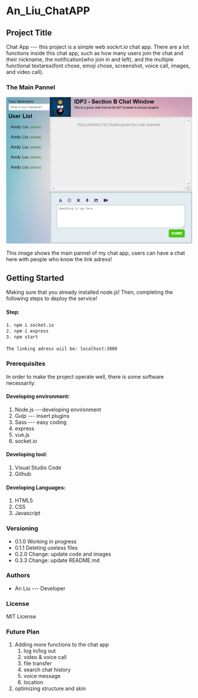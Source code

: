 # An_Liu_ChatAPP
## Project Title
Chat App --- this project is a simple web sockrt.io chat app. There are a lot functions inside this chat app, such as how many users join the chat and their nickname, the notification(who join in and left), and the multiple functional textarea(font chose, emoji chose, screenshot, voice call, images, and video call).

### The Main Pannel

![image](https://github.com/an-liu1/An_Liu_ChatAPP/raw/master/public/images/main_pannel.png)

This image shows the main pannel of my chat app, users can have a chat here with people who know the link adress!

## Getting Started
Making sure that you already installed node.js! Then, completing the following steps to deploy the service!

#### Step:
    1. npm i socket.io
    2. npm i express
    3. npm start
    
    The linking adress wiil be: localhost:3000

### Prerequisites

In order to make the project operate well, there is some software necessarily:

#### Developing environment:
1. Node.js ---developing environment
2. Gulp --- insert plugins
3. Sass --- easy coding
4. express
5. vue.js
6. socket.io

#### Developing tool:
1. Visual Studio Code
2. Github

#### Developing Languages:
1. HTML5
2. CSS
3. Javascript

### Versioning
* 0.1.0 Working in progress
* 0.1.1 Deleting useless files
* 0.2.0 Change: update code and images
* 0.3.3 Change: update README.md

### Authors 
* An Liu --- Developer

### License

MIT License

### Future Plan

1. Adding more functions to the chat app
    1) log in/log out
    2) video & voice call
    3) file transfer
    4) search chat history
    5) voice message
    6) location
2. optimizing structure and skin
